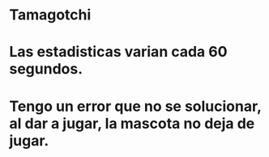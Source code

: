﻿# Tamagotchi
# Las estadisticas varian cada 60 segundos.
# Tengo un error que no se solucionar, al dar a jugar, la mascota no deja de jugar.
